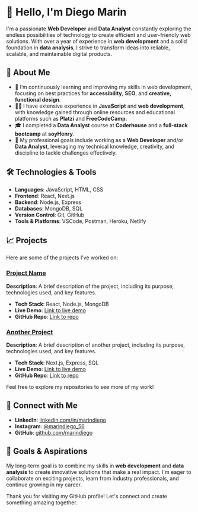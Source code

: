 # 👋 Hello, I'm Diego Marin

I'm a passionate **Web Developer** and **Data Analyst** constantly exploring the endless possibilities of technology to create efficient and user-friendly web solutions. With over a year of experience in **web development** and a solid foundation in **data analysis**, I strive to transform ideas into reliable, scalable, and maintainable digital products.

## 🚀 About Me

- 🌱 I’m continuously learning and improving my skills in web development, focusing on best practices for **accessibility**, **SEO**, and **creative, functional design**.
- 👨‍💻 I have extensive experience in **JavaScript** and **web development**, with knowledge gained through online resources and educational platforms such as **Platzi** and **FreeCodeCamp**.
- 🎓 I completed a **Data Analyst** course at **Coderhouse** and a **full-stack bootcamp** at **soyHenry**.
- 🎯 My professional goals include working as a **Web Developer** and/or **Data Analyst**, leveraging my technical knowledge, creativity, and discipline to tackle challenges effectively.

## 🛠️ Technologies & Tools

- **Languages**: JavaScript, HTML, CSS
- **Frontend**: React, Next.js
- **Backend**: Node.js, Express
- **Databases**: MongoDB, SQL
- **Version Control**: Git, GitHub
- **Tools & Platforms**: VSCode, Postman, Heroku, Netlify

## 📈 Projects

Here are some of the projects I’ve worked on:

### [Project Name](#)
**Description**: A brief description of the project, including its purpose, technologies used, and key features.
- **Tech Stack**: React, Node.js, MongoDB
- **Live Demo**: [Link to live demo](#)
- **GitHub Repo**: [Link to repo](#)

### [Another Project](#)
**Description**: A brief description of another project, including its purpose, technologies used, and key features.
- **Tech Stack**: Next.js, Express, SQL
- **Live Demo**: [Link to live demo](#)
- **GitHub Repo**: [Link to repo](#)

Feel free to explore my repositories to see more of my work!

## 🔗 Connect with Me

- **LinkedIn**: [linkedin.com/in/marindiego](https://www.linkedin.com/in/marindiego)
- **Instagram**: [@marindiego_56](https://www.instagram.com/marindiego_56/)
- **GitHub**: [github.com/marindiego](https://github.com/marindiego)

## 🎯 Goals & Aspirations

My long-term goal is to combine my skills in **web development** and **data analysis** to create innovative solutions that make a real impact. I'm eager to collaborate on exciting projects, learn from industry professionals, and continue growing in my career.

Thank you for visiting my GitHub profile! Let's connect and create something amazing together.
